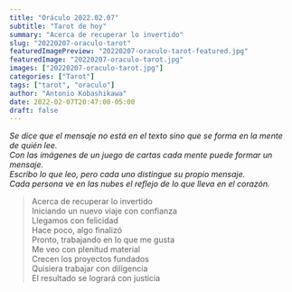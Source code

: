 ```yaml
---
title: "Oráculo 2022.02.07"
subtitle: "Tarot de hoy"
summary: "Acerca de recuperar lo invertido"
slug: "20220207-oraculo-tarot"
featuredImagePreview: "20220207-oraculo-tarot-featured.jpg"
featuredImage: "20220207-oraculo-tarot.jpg"
images: ["20220207-oraculo-tarot.jpg"]
categories: ["Tarot"]
tags: ["tarot", "oraculo"]
author: "Antonio Kobashikawa"
date: 2022-02-07T20:47:00-05:00
draft: false
---
```


_Se dice que el mensaje no está en el texto sino que se forma en la mente de quién lee.\
Con las imágenes de un juego de cartas cada mente puede formar un mensaje.\
Escribo lo que leo, pero cada uno distingue su propio mensaje.\
Cada persona ve en las nubes el reflejo de lo que lleva en el corazón._


> Acerca de recuperar lo invertido \
Iniciando un nuevo viaje con confianza \
Llegamos con felicidad \
Hace poco, algo finalizó \
Pronto, trabajando en lo que me gusta \
Me veo con plenitud material \
Crecen los proyectos fundados \
Quisiera trabajar con diligencia \
El resultado se logrará con justicia